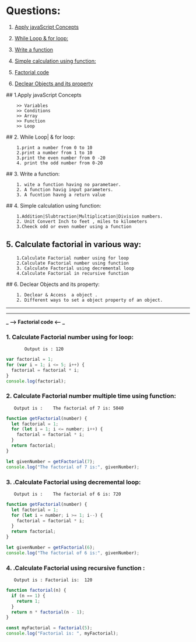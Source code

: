 # Questions:

1. [Apply javaScript Concepts](#1)

2. [While Loop & for loop:](#2)

3. [Write a function](#3)

4. [Simple calculation using function:](#4)

5. [Factorial code](#5)

6. [Declear Objects and its property](#6)

<a name="1">## 1.Apply javaScript Concepts

        >> Variables
        >> Conditions
        >> Array
        >> Function
        >> Loop

</a>
<!-- <a> </a> -->
<a> 
## 2. While Loop| & for loop:

        1.print a number from 0 to 10
        2.print a number from 1 to 10
        3.print the even number from 0 -20
        4. print the odd number from 0-20

</a>
<a name="3"> 
##  3. Write a function:

        1. wite a function having no parametaer.
        2. A function havig input parameters.
        3. A fucntion havng a return value

</a>
<a name="4"> 
## 4. Simple calculation using function:

        1.Addition|Slubtraction|Multiplication|Division numbers.
        2. Unit Convert Inch to feet , miles to kilometers
        3.Cheeck odd or even number using a function

</a>

## 5. Calculate factorial in various way:

        1.Calculate Factorial number using for loop
        2.Calculate Factorial number using function
        3. Calculate Factorial using decremental loop
        4.Calculate Factorial in recursive function

<a> 
## 6. Declear Objects and its property:

        1. Declear & Access  a object .
        2. Different ways to set a object property of an object.

</a>

---

---

<a name="5">

**_ --> Factorial code <-- _**

### 1. Calculate Factorial number using for loop:

```
       Output is : 120
```

```javascript
var factorial = 1;
for (var i = 1; i <= 5; i++) {
  factorial = factorial * i;
}
console.log(factorial);
```

### 2. Calculate Factorial number multiple time using function:

```
   Output is :    The factorial of 7 is: 5040
```

```javascript
function getFactorial(number) {
  let factorial = 1;
  for (let i = 1; i <= number; i++) {
    factorial = factorial * i;
  }
  return factorial;
}

let givenNumber = getFactorial(7);
console.log("The factorial of 7 is:", givenNumber);
```

### 3. .Calculate Factorial using decremental loop:

```
   Output is :    The factorial of 6 is: 720
```

```javascript
function getFactorial(number) {
  let factorial = 1;
  for (let i = number; i >= 1; i--) {
    factorial = factorial * i;
  }
  return factorial;
}

let givenNumber = getFactorial(6);
console.log("The factorial of 6 is:", givenNumber);
```

### 4. .Calculate Factorial using recursive function :

```
   Output is : Factorial is:  120
```

```javascript
function factorial(n) {
  if (n == 1) {
    return 1;
  }
  return n * factorial(n - 1);
}

const myFactorial = factorial(5);
console.log("Factorial is: ", myFactorial);
```

</a>
